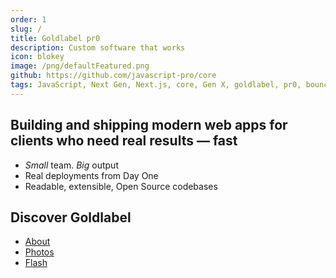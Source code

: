 ```yaml
---
order: 1
slug: /
title: Goldlabel pr0
description: Custom software that works
icon: blokey
image: /png/defaultFeatured.png
github: https://github.com/javascript-pro/core
tags: JavaScript, Next Gen, Next.js, core, Gen X, goldlabel, pr0, bouncer, AI Prompt Engineering, ChatGPT, OpenAI, Singularity, Frontend, Vanilla JS, TypeScript, React, Angular, Vue, Material UI, MUI, Flash, Server Side JavaScript, Node, Gatsby, NextJS, Headless CMS
---
```


## Building and shipping modern web apps for clients who need real results — fast

- _Small_ team. _Big_ output
- Real deployments from Day One
- Readable, extensible, Open Source codebases

## Discover Goldlabel

- [About](/work/company)
- [Photos](/balance/photos)
- [Flash](/free/flash)
